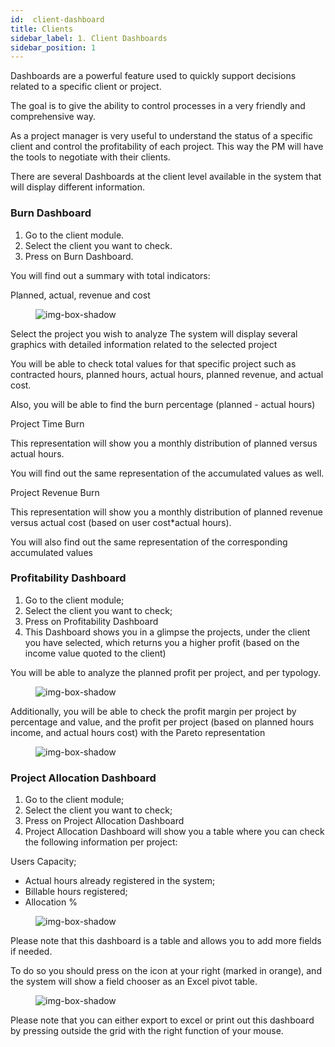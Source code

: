 ```yaml
---
id:  client-dashboard
title: Clients
sidebar_label: 1. Client Dashboards
sidebar_position: 1
---
```


Dashboards are a powerful feature used to quickly support decisions related to a specific client or project.

The goal is to give the ability to control processes in a very friendly and comprehensive way.

As a project manager is very useful to understand the status of a specific client and control the profitability of each project. This way the PM will have the tools to negotiate with their clients.

There are several Dashboards at the client level available in the system that will display different information.


### Burn Dashboard

1. Go to the client module.
2. Select the client you want to check.
3. Press on Burn Dashboard.

You will find out a summary with total indicators:

Planned, actual, revenue and cost 


<figure>

![img-box-shadow](/img/university/dashboards/client-dashboard/university-client-dashboard-1.png)
<figcaption></figcaption>
</figure>

Select the project you wish to analyze
The system will display several graphics with detailed information related to the selected project

You will be able to check total values for that specific project such as contracted hours, planned hours, actual hours, planned revenue, and actual cost.

Also, you will be able to find the burn percentage (planned - actual hours)

Project Time Burn

This representation will show you a monthly distribution of planned versus actual hours.

You will find out the same representation of the accumulated values as well.

Project Revenue Burn

This representation will show you a monthly distribution of planned revenue versus actual cost (based on user cost*actual hours).

You will also find out the same representation of the corresponding accumulated values


### Profitability Dashboard

1. Go to the client module;
2. Select the client you want to check;
3. Press on Profitability Dashboard 
4. This Dashboard shows you in a glimpse the projects, under the client you have selected, which returns you a higher profit (based on the income value quoted to the client)

You will be able to analyze the planned profit per project, and per typology.

<figure>

![img-box-shadow](/img/university/dashboards/client-dashboard/university-client-dashboard-2.png)
<figcaption></figcaption>
</figure>

Additionally, you will be able to check the profit margin per project by percentage and value, and the profit per project (based on planned hours income, and actual hours cost) with the Pareto representation

<figure>

![img-box-shadow](/img/university/dashboards/client-dashboard/university-client-dashboard-3.png)
<figcaption></figcaption>
</figure>

### Project Allocation Dashboard

1. Go to the client module;
2. Select the client you want to check;
3. Press on Project Allocation Dashboard 
4. Project Allocation Dashboard will show you a table where you can check the following information per project:

Users Capacity;
- Actual hours already registered in the system;
- Billable hours registered;
- Allocation % 

<figure>

![img-box-shadow](/img/university/dashboards/client-dashboard/university-client-dashboard-4.png)
<figcaption></figcaption>
</figure>

Please note that this dashboard is a table and allows you to add more fields if needed.

To do so you should press on the icon at your right (marked in orange), and the system will show a field chooser as an Excel pivot table.

<figure>

![img-box-shadow](/img/university/dashboards/client-dashboard/university-client-dashboard-5.png)
<figcaption></figcaption>
</figure>

Please note that you can either export to excel or print out this dashboard by pressing outside the grid with the right function of your mouse.